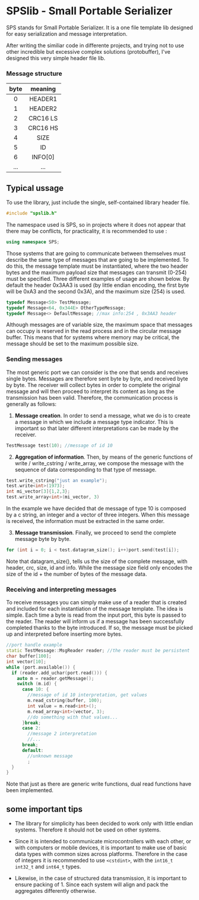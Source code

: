 # SPSlib -  Small Portable Serializer

SPS stands for Small Portable Serializer. It is a one file template lib designed for easy serialization and message interpretation.

After writing the similiar code in differente projects, and trying not to use other incredible but excessive complex solutions (protobuffer), I've designed this very simple header file lib. 



### Message structure

| byte |   meaning          |
|:----:|:------------------:|
|   0  |     HEADER1        |
|   1  |     HEADER2        |
|   2  |     CRC16 LS       |
|   3  |     CRC16 HS       |
|   4  |     SIZE           |
|   5  |     ID             |
|   6  |     INFO[0]        |
| ...  |     ...            |

## Typical ussage


To use the library, just include the single, self-contained library header file.

```C++
#include "spslib.h"
```

The namespace used is SPS, so in projects where it does not appear that there may be conflicts, for practicality, it is recommended to use :

```C++
using namespace SPS;
```

Those systems that are going to communicate between themselves must describe the same type of messages that are going to be implemented. To do this, the message template must be instantiated, where the two header bytes and the maximum payload size that messages can transmit (0-254) must be specified. Three different examples of usage are shown below. By default the header 0x3AA3 is used (by little endian encoding, the first byte will be 0xA3 and the second 0x3A), and the maximum size (254) is used.

```C++
typedef Message<50> TestMessage;
typedef Message<64, 0x344E> OtherTypeMessage;
typedef Message<> DefaultMessage; //max info:254 , 0x3AA3 header
```

Although messages are of variable size, the maximum space that messages can occupy is reserved in the read process and in the circular message buffer. This means that for systems where memory may be critical, the message should be set to the maximum possible size.

### Sending messages

The most generic port we can consider is the one that sends and receives single bytes. Messages are therefore sent byte by byte, and received byte by byte. The receiver will collect bytes in order to complete the original message and will then proceed to interpret its content as long as the transmission has been valid.
Therefore, the communication process is generally as follows:

1. **Message creation**. In order to send a message, what we do is to create a message in which we include a message type indicator. This is important so that later different interpretations can be made by the receiver.
```C++
TestMessage test(10); //message of id 10
```

2. **Aggregation of information**. 
Then, by means of the generic functions of write / write_cstring / write_array, we compose the message with the sequence of data corresponding to that type of message.
```C++
test.write_cstring("just an example");
test.write<int>(1973);
int mi_vector[3]{1,2,3};
test.write_array<int>(mi_vector, 3)
```
  In the example we have decided that de message of type 10 is composed by a c string, an integer and a vector of three integers. When this message is received, the information must be extracted in the same order. 
  
3. **Message transmission**. Finally, we proceed to send the complete message byte by byte. 
```C++
for (int i = 0; i < test.datagram_size(); i++)port.send(test[i]);
```
Note that datagram_size(), tells us the size of the complete message, with header, crc, size, id and info. While the message size field only encodes the size of the id + the number of bytes of the message data. 

### Receiving and interpreting messages
To receive messages you can simply make use of a reader that is created and included for each instantiation of the message template. 
The idea is simple. Each time a byte is read from the input port, this byte is passed to the reader. The reader will inform us if a message has been successfully completed thanks to the byte introduced. If so, the message must be picked up and interpreted before inserting more bytes.
```C++
//port handle example
static TestMessage::MsgReader reader; //the reader must be persistent
char buffer[100];
int vector[10];
while (port.available()) {
  if (reader.add_uchar(port.read())) {
    auto m = reader.getMessage();
    switch (m.id) {
      case 10: {
        //message of id 10 interpretation, get values
        m.read_cstring(buffer, 100);
        int value = m.read<int>();
        m.read_array<int>(vector, 3);
        //do something with that values...
      }break;
      case 2:
        //message 2 interpretation
        //...
      break;
      default:
        //unknown message
        ;
  }
}
```
Note that just as there are generic write functions, dual read functions have been implemented.

## some important tips

+ The library for simplicity has been decided to work only with little endian systems. Therefore it should not be used on other systems.

+ Since it is intended to communicate microcontrollers with each other, or with computers or mobile devices, it is important to make use of basic data types with common sizes across platforms. Therefore in the case of integers it is recommended to use ``` <cstdint> ```, with the ``` int16_t int32_t ``` and ``` int64_t ``` types. 

+ Likewise, in the case of structured data transmission, it is important to ensure packing of 1. Since each system will align and pack the aggregates differently otherwise. 




